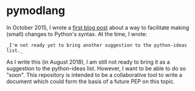 # pymodlang

In October 2015, I wrote a
[first blog post](https://aroberge.blogspot.com/2015/10/from-experimental-import-somethingnew.html)
about a way to facilitate making
(small) changes to Python's syntax.  At the time, I wrote:

    _I'm not ready yet to bring another suggestion to the python-ideas list._

As I write this (in August 2018),
I am still not ready to bring it as a suggestion to
the python-ideas list. However, I want to be able to do so "soon".
This repository is intended to be a collaborative tool to write a document
which could form the basis of a future PEP on this topic.

